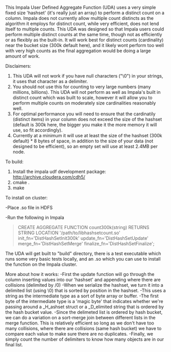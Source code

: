 This Impala User Defined Aggregate Function (UDA) uses a very simple fixed size 'hashset' (it's really just an array) to perform a distinct count on a column.  Impala does not currently allow multiple count distincts as the algorithm it employs for distinct count, while very efficient, does not lend itself to multiple counts.  This UDA was designed so that Impala users could perform multiple distinct counts at the same time, though not as efficiently or as flexibly as the built-in.  It will work best for distinct counts (cardinality) near the bucket size (300k default here), and it likely wont perform too well with very high counts as the final aggregation would be doing a large amount of work.

Disclaimers:

1. This UDA will not work if you have null characters ("\0") in your strings, it uses that character as a delimiter.
2. You should not use this for counting to very large numbers (many millions, billions). This UDA will not perform as well as Impala's built in distinct count which was built to scale, however it will allow you to perform multiple counts on moderately size cardinalities reasonably well.
3. For optimal performance you will need to ensure that the cardinatily (distinct items) in your column does not exceed the size of the hashset (default is 300k here, the bigger you make it the more memory it will use, so fit accordingly).
4. Currently at a minimum it will use at least the size of the hashset (300k default) * 8 bytes of space, in addition to the size of your data (not designed to be efficient), so an empty set will use at least 2.4MB per node.


To build: 

1. Install the impala udf development package: <http://archive.cloudera.com/cdh5/>
2. cmake .
3. make

To install on cluster:

-Place .so file in HDFS

-Run the following in Impala

> CREATE AGGREGATE FUNCTION count300k(string) RETURNS STRING
> LOCATION '/path/to/libhashsetcount.so'
> init_fn='DistHashSetInit300k'
> update_fn='DistHashSetUpdate'
> merge_fn='DistHashSetMerge'
> finalize_fn='DistHashSetFinalize';

The UDA will get built to "build" directory, there is a test executable which runs some very basic tests locally, and an .so which you can use to install the function on the Impala cluster.

More about how it works:
-First the update function will go through the column inserting values into our 'hashset' and appending where there are collisions (delimited by /0)
-When we serialize the hashset, we turn it into a delimited list (using \0) that is sorted by position in the hashset.
-This uses a string as the intermediate type as a sort of byte array or buffer.
-The first byte of the intermediate type is a 'magic byte' that indicates whether we're passing around a _H_ashset struct or a _D_elimited string that is ordered by the hash bucket value.
-Since the delimeted list is ordered by hash bucket, we can do a variation on a sort-merge join between different lists in the merge function.  This is relatively efficient so long as we don't have too many collisions, where there are collisions (same hash bucket) we have to compare each value to make sure there are no duplicates.
-Finally, we simply count the number of delimiters to know how many objects are in our final list.
